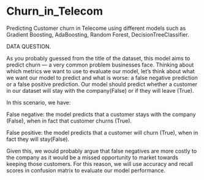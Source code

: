 # Churn_in_Telecom
Predicting Customer churn in Telecome using different models such as Gradient Boosting, AdaBoosting, Random Forest, DecisionTreeClassifier.

DATA QUESTION.

As you probably guessed from the title of the dataset, this model aims to predict churn — a very common problem businesses face. Thinking about which metrics we want to use to evaluate our model, let’s think about what we want our model to predict and what is worse: a false negative prediction or a false positive prediction. Our model should predict whether a customer in our dataset will stay with the company(False) or if they will leave (True).

In this scenario, we have:

False negative: the model predicts that a customer stays with the company (False), when in fact that customer churns (True).

False positive: the model predicts that a customer will churn (True), when in fact they will stay(False).

Given this, we would probably argue that false negatives are more costly to the company as it would be a missed opportunity to market towards keeping those customers. For this reason, we will use accuracy and recall scores in confusion matrix to evaluate our model performance.
